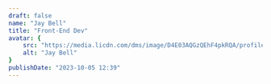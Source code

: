 ```yaml
---
draft: false
name: "Jay Bell"
title: "Front-End Dev"
avatar: {
    src: "https://media.licdn.com/dms/image/D4E03AQGzQEhF4pkRQA/profile-displayphoto-shrink_800_800/0/1672310328068?e=1701907200&v=beta&t=n1kMwjf_TQq2ivG-0gz_Z1nb2tKLn3f3u6Qa5ay9XRI&fit=crop&w=280",
    alt: "Jay Bell"
}
publishDate: "2023-10-05 12:39"
---
```

